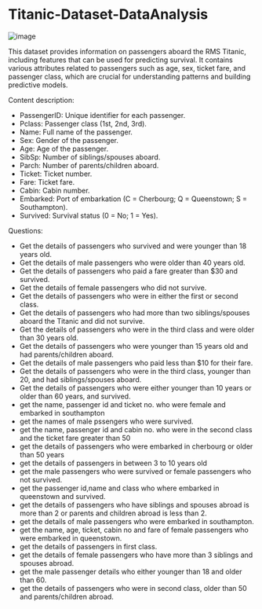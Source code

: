 # Titanic-Dataset-DataAnalysis

![image](https://github.com/user-attachments/assets/6e601d6b-6789-41bb-9afc-71915a674384)

This dataset provides information on passengers aboard the RMS Titanic, including features that can be used for predicting survival. It contains various attributes related to passengers such as age, sex, ticket fare, and passenger class, which are crucial for understanding patterns and building predictive models.

Content description:

* PassengerID: Unique identifier for each passenger.
* Pclass: Passenger class (1st, 2nd, 3rd).
* Name: Full name of the passenger.
* Sex: Gender of the passenger.
* Age: Age of the passenger.
* SibSp: Number of siblings/spouses aboard.
* Parch: Number of parents/children aboard.
* Ticket: Ticket number.
* Fare: Ticket fare.
* Cabin: Cabin number.
* Embarked: Port of embarkation (C = Cherbourg; Q = Queenstown; S = Southampton).
* Survived: Survival status (0 = No; 1 = Yes).
  
Questions:

* Get the details of passengers who survived and were younger than 18 years old.
* Get the details of male passengers who were older than 40 years old.
* Get the details of passengers who paid a fare greater than $30 and survived.
* Get the details of female passengers who did not survive.
* Get the details of passengers who were in either the first or second class.
* Get the details of passengers who had more than two siblings/spouses aboard the Titanic and did not survive.
* Get the details of passengers who were in the third class and were older than 30 years old.
* Get the details of passengers who were younger than 15 years old and had parents/children aboard.
* Get the details of male passengers who paid less than $10 for their fare.
* Get the details of passengers who were in the third class, younger than 20, and had siblings/spouses aboard.
* Get the details of passengers who were either younger than 10 years or older than 60 years, and survived.
* get the name, passenger id and ticket no. who were female and embarked in southampton
* get the names of male pssengers who were survived.
* get the name, passenger id and cabin no. who were in the second class and the ticket fare greater than 50
* get the details of passengers who were embarked in cherbourg or older than 50 years
* get the details of passengers in between 3 to 10 years old
* get the male passengers who were survived or female passengers who not survived.
* get the passenger id,name and class who where embarked in queenstown and survived.
* get the details of passengers who have siblings and spouses abroad is more than 2 or parents and children abroad is less than 2.
* get the details of male passengers who were embarked in southampton.
* get the name, age, ticket, cabin no and fare of female passengers who were embarked in queenstown.
* get the details of passengers in first class.
* get the details of female passengers who have more than 3 siblings and spouses abroad.
* get the male passenger details who either younger than 18 and older than 60.
* get the details of passengers who were in second class, older than 50 and parents/children abroad.
